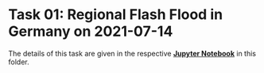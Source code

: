 # Task 01: Regional Flash Flood in Germany on 2021-07-14

The details of this task are given in the respective [**Jupyter Notebook**](Task01_Flood.ipynb) in this folder.

